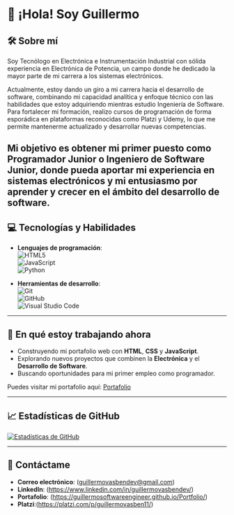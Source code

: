 # 👋 ¡Hola! Soy Guillermo

## 🛠️ Sobre mí

Soy Tecnólogo en Electrónica e Instrumentación Industrial con sólida experiencia en Electrónica de Potencia, un campo donde he dedicado la mayor parte de mi carrera a los sistemas electrónicos.

Actualmente, estoy dando un giro a mi carrera hacia el desarrollo de software, combinando mi capacidad analítica y enfoque técnico con las habilidades que estoy adquiriendo mientras estudio Ingeniería de Software. Para fortalecer mi formación, realizo cursos de programación de forma esporádica en plataformas reconocidas como Platzi y Udemy, lo que me permite mantenerme actualizado y desarrollar nuevas competencias.

Mi objetivo es obtener mi primer puesto como Programador Junior o Ingeniero de Software Junior, donde pueda aportar mi experiencia en sistemas electrónicos y mi entusiasmo por aprender y crecer en el ámbito del desarrollo de software.
---

## 💻 Tecnologías y Habilidades

- **Lenguajes de programación**:  
  ![HTML5](https://img.shields.io/badge/-HTML5-E34F26?style=flat-square&logo=html5&logoColor=white)  
  ![JavaScript](https://img.shields.io/badge/-JavaScript-F7DF1E?style=flat-square&logo=javascript&logoColor=black)  
  ![Python](https://img.shields.io/badge/-Python-3776AB?style=flat-square&logo=python&logoColor=white)  

- **Herramientas de desarrollo**:  
  ![Git](https://img.shields.io/badge/-Git-F05032?style=flat-square&logo=git&logoColor=white)  
  ![GitHub](https://img.shields.io/badge/-GitHub-181717?style=flat-square&logo=github&logoColor=white)  
  ![Visual Studio Code](https://img.shields.io/badge/-VS%20Code-007ACC?style=flat-square&logo=visual-studio-code&logoColor=white)

---

## 🚀 En qué estoy trabajando ahora

- Construyendo mi portafolio web con **HTML**, **CSS** y **JavaScript**.
- Explorando nuevos proyectos que combinen la **Electrónica** y el **Desarrollo de Software**.
- Buscando oportunidades para mi primer empleo como programador.

Puedes visitar mi portafolio aquí: [Portafolio]([https://guillermosoftwareengineer.github.io/Portfolio/](https://guillermosoftwareengineer.github.io/Portfolio/))

---

## 📈 Estadísticas de GitHub

[![Estadísticas de GitHub](https://github-readme-stats.vercel.app/api?username=guillermoSoftwareEngineer&show_icons=true&theme=radical)](https://github.com/anuraghazra/github-readme-stats)

---

## 🌟 Contáctame

- **Correo electrónico**: (guillermovasbendev@gmail.com)
- **LinkedIn**: (https://www.linkedin.com/in/guillermovasbendev/)
- **Portafolio**: (https://guillermosoftwareengineer.github.io/Portfolio/)
- **Platzi**:(https://platzi.com/p/guillermovasben11/) 
